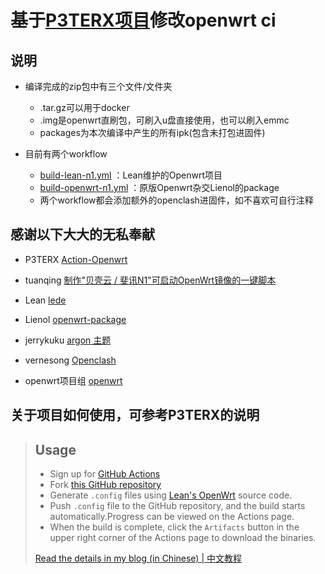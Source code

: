# 基于[P3TERX项目](https://github.com/P3TERX/Actions-OpenWrt)修改openwrt ci

## 说明

- 编译完成的zip包中有三个文件/文件夹
  - .tar.gz可以用于docker
  - .img是openwrt直刷包，可刷入u盘直接使用，也可以刷入emmc
  - packages为本次编译中产生的所有ipk(包含未打包进固件)

- 目前有两个workflow
  -   [build-lean-n1.yml](https://github.com/Mezi04/Actions-OpenWrt/blob/master/.github/workflows/build-lean-n1.yml) ：Lean维护的Openwrt项目
  -  [build-openwrt-n1.yml](https://github.com/Mezi04/Actions-OpenWrt/blob/master/.github/workflows/build-openwrt-n1.yml) ：原版Openwrt杂交Lienol的package
  - 两个workflow都会添加额外的openclash进固件，如不喜欢可自行注释

## 感谢以下大大的无私奉献

- P3TERX [Action-Openwrt](https://github.com/P3TERX/Actions-OpenWrt)

- tuanqing [制作"贝壳云 / 斐讯N1"可启动OpenWrt镜像的一键脚本](https://github.com/tuanqing/mknop)

- Lean [lede](https://github.com/coolsnowwolf/lede)

- Lienol [openwrt-package](https://github.com/Lienol/openwrt-package)

- jerrykuku [argon 主题](https://github.com/jerrykuku/luci-theme-argon)

- vernesong [Openclash](https://github.com/vernesong/OpenClash)

- openwrt项目组 [openwrt](https://github.com/openwrt/openwrt)

  

## 关于项目如何使用，可参考P3TERX的说明

> ## Usage
>
> - Sign up for [GitHub Actions](https://github.com/features/actions/signup)
> - Fork [this GitHub repository](https://github.com/P3TERX/Actions-OpenWrt)
> - Generate `.config` files using [Lean's OpenWrt](https://github.com/coolsnowwolf/lede) source code.
> - Push `.config` file to the GitHub repository, and the build starts automatically.Progress can be viewed on the Actions page.
> - When the build is complete, click the `Artifacts` button in the upper right corner of the Actions page to download the binaries.
>
> [Read the details in my blog (in Chinese) | 中文教程](https://p3terx.com/archives/build-openwrt-with-github-actions.html)
